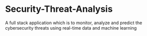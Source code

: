 # Security-Threat-Analysis
A full stack application which is to monitor, analyze and predict the cybersecurity threats using real-time data and machine learning
